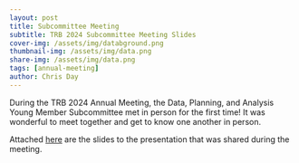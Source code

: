 ```yaml
---
layout: post
title: Subcommittee Meeting
subtitle: TRB 2024 Subcommittee Meeting Slides
cover-img: /assets/img/databground.png
thumbnail-img: /assets/img/data.png
share-img: /assets/img/data.png
tags: [annual-meeting]
author: Chris Day
---
```


During the TRB 2024 Annual Meeting, the Data, Planning, and Analysis Young Member Subcommittee met in person for the first time! It was wonderful to meet together and get to know one another in person.

Attached [here](https://docs.google.com/presentation/d/1AvuCiSMCUzIJM9f0YFRPPBLgpPppPxdKRZTTCwfw0ek/edit#slide=id.p) are the slides to the presentation that was shared during the meeting. 